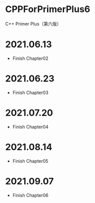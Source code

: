# CPPForPrimerPlus6
C++ Primer Plus（第六版）

# 2021.06.13
* Finish Chapter02

# 2021.06.23
* Finish Chapter03

# 2021.07.20
* Finish Chapter04

# 2021.08.14
* Finish Chapter05

# 2021.09.07
* Finish Chapter06
